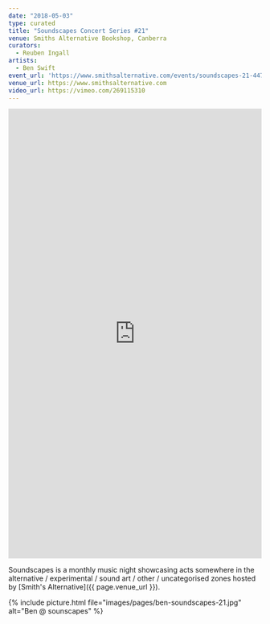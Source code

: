 ```yaml
---
date: "2018-05-03"
type: curated
title: "Soundscapes Concert Series #21"
venue: Smiths Alternative Bookshop, Canberra
curators:
  - Reuben Ingall
artists:
  - Ben Swift
event_url: 'https://www.smithsalternative.com/events/soundscapes-21-44719?d=3\%2F05\%2F2018+9\%3A30\%3A00+PM'
venue_url: https://www.smithsalternative.com
video_url: https://vimeo.com/269115310
---
```


<div style="padding:177.78% 0 0 0;position:relative;"><iframe src="https://player.vimeo.com/video/269115310?color=be2edd" style="position:absolute;top:0;left:0;width:100%;height:100%;" frameborder="0" webkitallowfullscreen mozallowfullscreen allowfullscreen></iframe></div><script src="https://player.vimeo.com/api/player.js"></script>

Soundscapes is a monthly music night showcasing acts somewhere in the
alternative / experimental / sound art / other / uncategorised zones hosted by
[Smith's Alternative]({{ page.venue_url }}).

{% include picture.html file="images/pages/ben-soundscapes-21.jpg" alt="Ben @ sounscapes" %}
